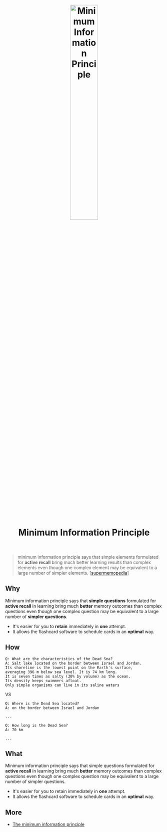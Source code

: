 <h1 align="center">
<br>
	<a href="https://supermemopedia.com/wiki/Minimum_information_principle">
<img src="https://i.imgur.com/NSBhrOn.png" alt="Minimum Information Principle" width="42%">
  </a>
  <br><br>
Minimum Information Principle
  <br><br>
</h1>


> minimum information principle says that simple elements formulated for **active recall** bring much better learning results than complex elements even though one complex element may be equivalent to a large number of simpler elements. [[supermemopedia](https://supermemopedia.com/wiki/Minimum_information_principle)]

## Why 

Minimum information principle says that **simple questions** formulated for  **active recall** in learning bring much **better** memory outcomes than complex questions even though one complex question may be equivalent to a large number of **simpler questions**.

* It's easier for you to **retain** immediately in **one** attempt.
* It allows the flashcard software to schedule cards in an **optimal** way.

## How 

```
Q: What are the characteristics of the Dead Sea?
A: Salt lake located on the border between Israel and Jordan. 
Its shoreline is the lowest point on the Earth's surface, 
averaging 396 m below sea level. It is 74 km long. 
It is seven times as salty (30% by volume) as the ocean. 
Its density keeps swimmers afloat. 
Only simple organisms can live in its saline waters
```

VS

```
Q: Where is the Dead Sea located?
A: on the border between Israel and Jordan

...

Q: How long is the Dead Sea?
A: 70 km

...
```

## What 

Minimum information principle says that simple questions formulated for **active recall** in learning bring much **better** memory outcomes than complex questions even though one complex question may be equivalent to a large number of simpler questions.

* It's easier for you to retain immediately in **one** attempt.
* It allows the flashcard software to schedule cards in an **optimal** way.

## More 

* [The minimum information principle](https://www.chineseboost.com/blog/minimum-information-principle/)